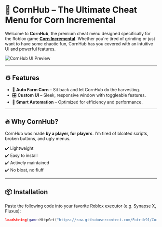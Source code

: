 # 🌽 CornHub – The Ultimate Cheat Menu for Corn Incremental

Welcome to **CornHub**, the premium cheat menu designed specifically for the Roblox game [**Corn Incremental**](https://www.roblox.com/games/). Whether you're tired of grinding or just want to have some chaotic fun, CornHub has you covered with an intuitive UI and powerful features.

![CornHub UI Preview](<img width="698" height="463" alt="image" src="https://github.com/user-attachments/assets/1ceae1be-38b3-48ef-a8ed-ae62e67e5ffd" />) <!-- Optional: Add a screenshot -->

---

## ⚙️ Features

- 🚀 **Auto Farm Corn** – Sit back and let CornHub do the harvesting.
- 🎛️ **Custom UI** – Sleek, responsive window with toggleable features.
- 🧠 **Smart Automation** – Optimized for efficiency and performance.

---

## 🔥 Why CornHub?

CornHub was made **by a player, for players**. I'm tired of bloated scripts, broken buttons, and ugly menus.

✔️ Lightweight  
✔️ Easy to install  
✔️ Actively maintained  
✔️ No bloat, no fluff

---

## 📦 Installation

Paste the following code into your favorite Roblox executor (e.g. Synapse X, Fluxus):

```lua
loadstring(game:HttpGet("https://raw.githubusercontent.com/Patrik91/CornHub/main/CornHub.lua"))()
